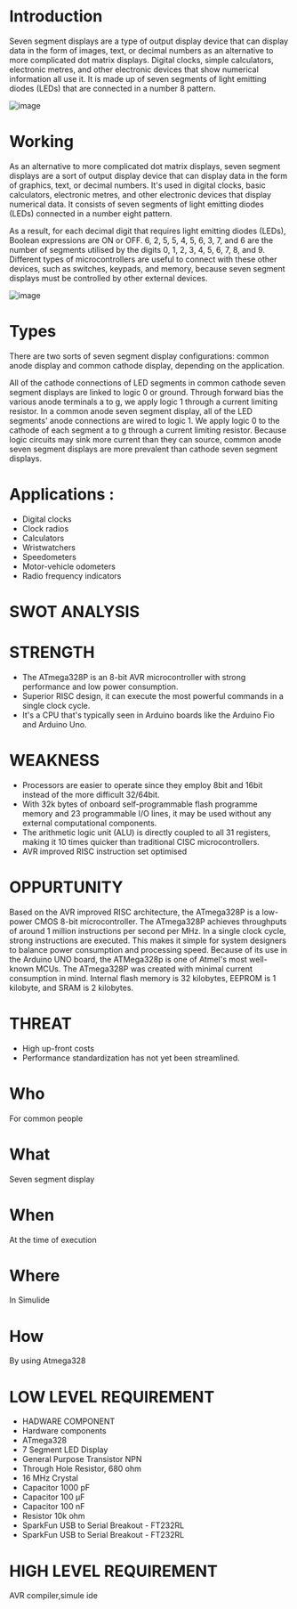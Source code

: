 # Introduction
Seven segment displays are a type of output display device that can display data in the form of images, text, or decimal numbers as an alternative to more complicated dot matrix displays. Digital clocks, simple calculators, electronic metres, and other electronic devices that show numerical information all use it. It is made up of seven segments of light emitting diodes (LEDs) that are connected in a number 8 pattern.

![image](https://user-images.githubusercontent.com/88073170/164013323-d5558c50-3901-44a4-adcc-aa321a3664c8.png)


# Working
As an alternative to more complicated dot matrix displays, seven segment displays are a sort of output display device that can display data in the form of graphics, text, or decimal numbers. It's used in digital clocks, basic calculators, electronic metres, and other electronic devices that display numerical data. It consists of seven segments of light emitting diodes (LEDs) connected in a number eight pattern.

As a result, for each decimal digit that requires light emitting diodes (LEDs), Boolean expressions are ON or OFF. 6, 2, 5, 5, 4, 5, 6, 3, 7, and 6 are the number of segments utilised by the digits 0, 1, 2, 3, 4, 5, 6, 7, 8, and 9. Different types of microcontrollers are useful to connect with these other devices, such as switches, keypads, and memory, because seven segment displays must be controlled by other external devices.

![image](https://user-images.githubusercontent.com/88073170/164013385-8c8fbfad-0fc0-442f-9734-3e60529c8dcd.png)


# Types
There are two sorts of seven segment display configurations: common anode display and common cathode display, depending on the application.

All of the cathode connections of LED segments in common cathode seven segment displays are linked to logic 0 or ground. Through forward bias the various anode terminals a to g, we apply logic 1 through a current limiting resistor. In a common anode seven segment display, all of the LED segments' anode connections are wired to logic 1. We apply logic 0 to the cathode of each segment a to g through a current limiting resistor. Because logic circuits may sink more current than they can source, common anode seven segment displays are more prevalent than cathode seven segment displays.

# Applications :
* Digital clocks
* Clock radios
* Calculators
* Wristwatchers
* Speedometers
* Motor-vehicle odometers
* Radio frequency indicators

# SWOT ANALYSIS 
# STRENGTH
* The ATmega328P is an 8-bit AVR microcontroller with strong performance and low power consumption.
* Superior RISC design, it can execute the most powerful commands in a single clock cycle.
* It's a CPU that's typically seen in Arduino boards like the Arduino Fio and Arduino Uno.
# WEAKNESS
* Processors are easier to operate since they employ 8bit and 16bit instead of the more difficult 32/64bit.
* With 32k bytes of onboard self-programmable flash programme memory and 23 programmable I/O lines, it may be used without any external computational components.
* The arithmetic logic unit (ALU) is directly coupled to all 31 registers, making it 10 times quicker than traditional CISC microcontrollers.
* AVR improved RISC instruction set optimised
# OPPURTUNITY 
Based on the AVR improved RISC architecture, the ATmega328P is a low-power CMOS 8-bit microcontroller. The ATmega328P achieves throughputs of around 1 million instructions per second per MHz. In a single clock cycle, strong instructions are executed. This makes it simple for system designers to balance power consumption and processing speed. Because of its use in the Arduino UNO board, the ATMega328p is one of Atmel's most well-known MCUs. The ATmega328P was created with minimal current consumption in mind. Internal flash memory is 32 kilobytes, EEPROM is 1 kilobyte, and SRAM is 2 kilobytes.
# THREAT 
* High up-front costs
* Performance standardization has not yet been streamlined.

# Who
For common people

# What
Seven segment display

# When
At the time of execution

# Where
In Simulide

# How
By using Atmega328

# LOW LEVEL REQUIREMENT
* HADWARE COMPONENT
* Hardware components
* ATmega328
* 7 Segment LED Display
* General Purpose Transistor NPN
* Through Hole Resistor, 680 ohm
* 16 MHz Crystal
* Capacitor 1000 pF
* Capacitor 100 µF
* Capacitor 100 nF
* Resistor 10k ohm
* SparkFun USB to Serial Breakout - FT232RL
* SparkFun USB to Serial Breakout - FT232RL

# HIGH LEVEL REQUIREMENT
AVR compiler,simule ide
